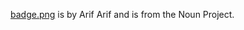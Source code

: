 [badge.png](https://thenounproject.com/search/?q=music&i=2491933#) is by Arif Arif and is from the Noun Project.